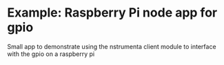 # Example: Raspberry Pi node app for gpio

Small app to demonstrate using the nstrumenta client module to interface with the gpio on a raspberry pi

